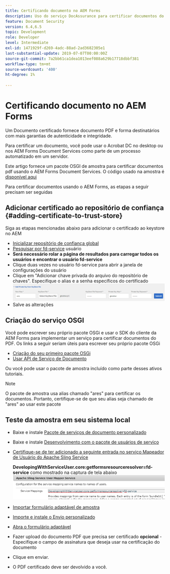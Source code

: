 ```yaml
---
title: Certificando documento no AEM Forms
description: Uso do serviço DocAssurance para certificar documentos do PDF no AEM Forms
feature: Document Security
version: 6.4,6.5
topic: Development
role: Developer
level: Intermediate
exl-id: 1471929f-d269-4adc-88ad-2ad3682305e1
last-substantial-update: 2019-07-07T00:00:00Z
source-git-commit: 7a2bb61ca1dea1013eef088a629b17718dbbf381
workflow-type: tm+mt
source-wordcount: '400'
ht-degree: 1%

---
```


# Certificando documento no AEM Forms

Um Documento certificado fornece documento PDF e forma destinatários com mais garantias de autenticidade e integridade.

Para certificar um documento, você pode usar o Acrobat DC no desktop ou nos AEM Forms Document Services como parte de um processo automatizado em um servidor.

Este artigo fornece um pacote OSGI de amostra para certificar documentos pdf usando o AEM Forms Document Services. O código usado na amostra é [disponível aqui](https://helpx.adobe.com/experience-manager/6-4/forms/using/aem-document-services-programmatically.html)

Para certificar documentos usando o AEM Forms, as etapas a seguir precisam ser seguidas

## Adicionar certificado ao repositório de confiança {#adding-certificate-to-trust-store}

Siga as etapas mencionadas abaixo para adicionar o certificado ao keystore no AEM

* [Inicializar repositório de confiança global](http://localhost:4502/libs/granite/security/content/truststore.html)
* [Pesquisar por fd-service](http://localhost:4502/security/users.html) usuário
* **Será necessário rolar a página de resultados para carregar todos os usuários e encontrar o usuário fd-service**
* Clique duas vezes no usuário fd-service para abrir a janela de configurações do usuário
* Clique em &quot;Adicionar chave privada do arquivo do repositório de chaves&quot;. Especifique o alias e a senha específicos do certificado
   ![add-certificate](assets/adding-certificate-keystore.PNG)
* Salve as alterações

## Criação do serviço OSGI

Você pode escrever seu próprio pacote OSGi e usar o SDK do cliente da AEM Forms para implementar um serviço para certificar documentos do PDF. Os links a seguir seriam úteis para escrever seu próprio pacote OSGi

* [Criação do seu primeiro pacote OSGi](https://helpx.adobe.com/experience-manager/using/maven_arch13.html)
* [Usar API de Serviço de Documento](https://helpx.adobe.com/experience-manager/6-4/forms/using/aem-document-services-programmatically.html)

Ou você pode usar o pacote de amostra incluído como parte desses ativos tutoriais.

>[!NOTE]
>
>O pacote de amostra usa alias chamado &quot;ares&quot; para certificar os documentos. Portanto, certifique-se de que seu alias seja chamado de &quot;ares&quot; ao usar este pacote

## Teste da amostra em seu sistema local

* Baixe e instale [Pacote de serviços de documento personalizado](/help/forms/assets/common-osgi-bundles/AEMFormsDocumentServices.core-1.0-SNAPSHOT.jar)
* Baixe e instale [Desenvolvimento com o pacote de usuários de serviço](/help/forms/assets/common-osgi-bundles/DevelopingWithServiceUser.jar)
* [Certifique-se de ter adicionado a seguinte entrada no serviço Mapeador de Usuário do Apache Sling Service](http://localhost:4502/system/console/configMgr)

   **DevelopingWithServiceUser.core:getformsresourceresolver=fd-service** como mostrado na captura de tela abaixo
   ![Mapeador de usuários](assets/user-mapper-service.PNG)
* [Importar formulário adaptável de amostra](assets/certify-pdf-af.zip)
* [Importe e instale o Envio personalizado](assets/custom-submit-certify.zip)
* [Abra o formulário adaptável](http://localhost:4502/content/dam/formsanddocuments/certifypdf/jcr:content?wcmmode=disabled)
* Fazer upload do documento PDF que precisa ser certificado
   **opcional** - Especifique o campo de assinatura que deseja usar na certificação do documento
* Clique em enviar.
* O PDF certificado deve ser devolvido a você.
